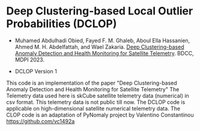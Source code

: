 # Deep Clustering-based Local Outlier Probabilities (DCLOP)

* Muhamed Abdulhadi Obied, Fayed F. M. Ghaleb, Aboul Ella Hassanien, Ahmed M. H. Abdelfattah, and Wael Zakaria. [Deep Clustering-based Anomaly Detection and Health Monitoring for Satellite Telemetry](https://www.mdpi.com/2504-2289/7/1/39). BDCC, MDPI 2023.

- DCLOP Version 1

This code is an implementation of the paper "Deep Clustering-based Anomaly Detection and Health Monitoring for Satellite Telemetry"
The Telemetry data used here is skCube satellite telemetry data (numerical) in csv format. This telemetry data is not public till now.
The DCLOP code is applicable on high-dimensional satellite numerical telemetry data.
The CLOP code is an adaptation of PyNomaly project by Valentino Constantinou https://github.com/vc1492a

